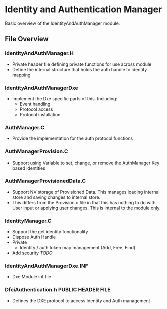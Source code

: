 # Identity and Authentication Manager

Basic overview of the IdentityAndAuthManager module.

## File Overview

### IdentityAndAuthManager.H

* Private header file defining private functions for use across module
* Define the internal structure that holds the auth handle to identity mapping

### IdentityAndAuthManagerDxe

* Implement the Dxe specific parts of this.  Including:
  * Event handling
  * Protocol access
  * Protocol installation

### AuthManager.C

* Provide the implementation for the auth protocol functions

### AuthManagerProvision.C

* Support using Variable to set, change, or remove the AuthManager Key based identities

### AuthManagerProvisionedData.C

* Support NV storage of Provisioned Data.  This manages loading internal store and saving changes to internal store.
* This differs from the Provision.c file in that this has nothing to do with User input or applying user changes.  This is internal to the module only.

### IdentityManager.C

* Support the get identity functionality
* Dispose Auth Handle
* Private
  * Identity / auth token map management (Add, Free, Find)
* Add security *TODO*

### IdentityAndAuthManagerDxe.INF

* Dxe Module inf file

### DfciAuthentication.h  PUBLIC HEADER FILE

* Defines the DXE protocol to access Identity and Auth management
